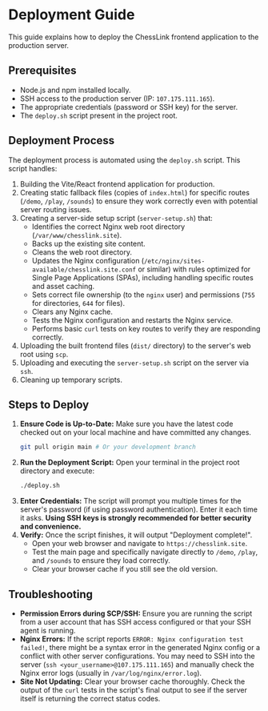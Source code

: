 # Deployment Guide

This guide explains how to deploy the ChessLink frontend application to the production server.

## Prerequisites

*   Node.js and npm installed locally.
*   SSH access to the production server (IP: `107.175.111.165`).
*   The appropriate credentials (password or SSH key) for the server.
*   The `deploy.sh` script present in the project root.

## Deployment Process

The deployment process is automated using the `deploy.sh` script. This script handles:

1.  Building the Vite/React frontend application for production.
2.  Creating static fallback files (copies of `index.html`) for specific routes (`/demo`, `/play`, `/sounds`) to ensure they work correctly even with potential server routing issues.
3.  Creating a server-side setup script (`server-setup.sh`) that:
    *   Identifies the correct Nginx web root directory (`/var/www/chesslink.site`).
    *   Backs up the existing site content.
    *   Cleans the web root directory.
    *   Updates the Nginx configuration (`/etc/nginx/sites-available/chesslink.site.conf` or similar) with rules optimized for Single Page Applications (SPAs), including handling specific routes and asset caching.
    *   Sets correct file ownership (to the `nginx` user) and permissions (`755` for directories, `644` for files).
    *   Clears any Nginx cache.
    *   Tests the Nginx configuration and restarts the Nginx service.
    *   Performs basic `curl` tests on key routes to verify they are responding correctly.
4.  Uploading the built frontend files (`dist/` directory) to the server's web root using `scp`.
5.  Uploading and executing the `server-setup.sh` script on the server via `ssh`.
6.  Cleaning up temporary scripts.

## Steps to Deploy

1.  **Ensure Code is Up-to-Date:** Make sure you have the latest code checked out on your local machine and have committed any changes.
    ```bash
    git pull origin main # Or your development branch
    ```
2.  **Run the Deployment Script:** Open your terminal in the project root directory and execute:
    ```bash
    ./deploy.sh
    ```
3.  **Enter Credentials:** The script will prompt you multiple times for the server's password (if using password authentication). Enter it each time it asks. **Using SSH keys is strongly recommended for better security and convenience.**
4.  **Verify:** Once the script finishes, it will output "Deployment complete!".
    *   Open your web browser and navigate to `https://chesslink.site`.
    *   Test the main page and specifically navigate directly to `/demo`, `/play`, and `/sounds` to ensure they load correctly.
    *   Clear your browser cache if you still see the old version.

## Troubleshooting

*   **Permission Errors during SCP/SSH:** Ensure you are running the script from a user account that has SSH access configured or that your SSH agent is running.
*   **Nginx Errors:** If the script reports `ERROR: Nginx configuration test failed!`, there might be a syntax error in the generated Nginx config or a conflict with other server configurations. You may need to SSH into the server (`ssh <your_username>@107.175.111.165`) and manually check the Nginx error logs (usually in `/var/log/nginx/error.log`).
*   **Site Not Updating:** Clear your browser cache thoroughly. Check the output of the `curl` tests in the script's final output to see if the server itself is returning the correct status codes. 